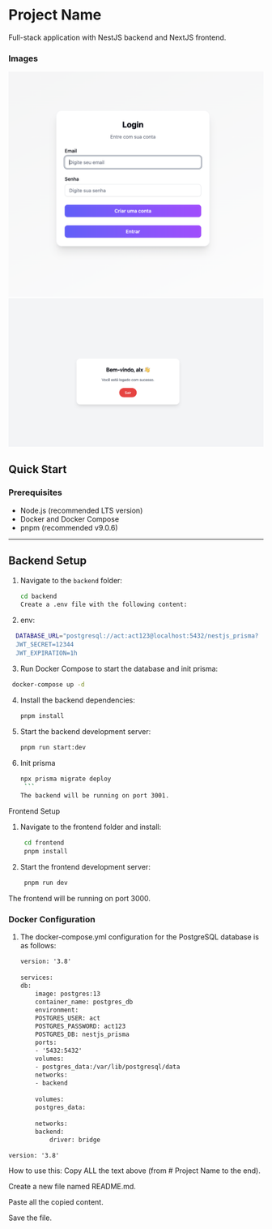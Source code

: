 # Project Name

Full-stack application with NestJS backend and NextJS frontend.

### Images

![Front](./assets/image1.png)
![Front](./assets/image2.png)

## Quick Start

### Prerequisites

- Node.js (recommended LTS version)
- Docker and Docker Compose
- pnpm (recommended v9.0.6)

---

## Backend Setup

1. Navigate to the `backend` folder:

   ```bash
   cd backend
   Create a .env file with the following content:
   ```

2. env:

```bash
  DATABASE_URL="postgresql://act:act123@localhost:5432/nestjs_prisma?
  JWT_SECRET=12344
  JWT_EXPIRATION=1h
```

3. Run Docker Compose to start the database and init prisma:

```bash
 docker-compose up -d
```

4. Install the backend dependencies:
   ```bash
   pnpm install
   ```
5. Start the backend development server:
   ```bash
   pnpm run start:dev
   ```
6. Init prisma
   ````bash
   npx prisma migrate deploy
    ```
   The backend will be running on port 3001.
   ````

Frontend Setup

1. Navigate to the frontend folder and install:

   ```bash
    cd frontend
    pnpm install
   ```

2. Start the frontend development server:
   ```bash
    pnpm run dev
   ```

The frontend will be running on port 3000.

### Docker Configuration

1. The docker-compose.yml configuration for the PostgreSQL database is as follows:

   ```
   version: '3.8'

   services:
   db:
       image: postgres:13
       container_name: postgres_db
       environment:
       POSTGRES_USER: act
       POSTGRES_PASSWORD: act123
       POSTGRES_DB: nestjs_prisma
       ports:
       - '5432:5432'
       volumes:
       - postgres_data:/var/lib/postgresql/data
       networks:
       - backend

       volumes:
       postgres_data:

       networks:
       backend:
           driver: bridge
   ```

`version: '3.8'`

How to use this:
Copy ALL the text above (from # Project Name to the end).

Create a new file named README.md.

Paste all the copied content.

Save the file.
